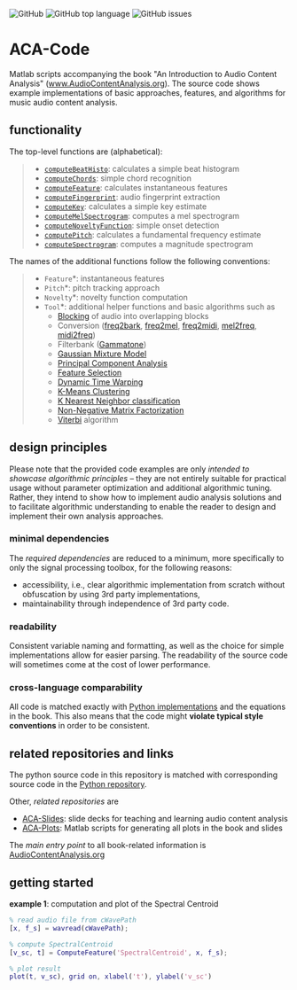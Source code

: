 ![GitHub](https://img.shields.io/github/license/alexanderlerch/ACA-Code)
![GitHub top language](https://img.shields.io/github/languages/top/alexanderlerch/ACA-Code)
![GitHub issues](https://img.shields.io/github/issues-raw/alexanderlerch/ACA-Code)

# ACA-Code
Matlab scripts accompanying the book "An Introduction to Audio Content Analysis" (www.AudioContentAnalysis.org). The source code shows example implementations of basic approaches, features, and algorithms for music audio content analysis.

## functionality
The top-level functions are (alphabetical):
> - [`computeBeatHisto`](https://github.com/alexanderlerch/ACA-Code/blob/master/ACA-Code/computeBeatHisto.m): calculates a simple beat histogram
> - [`computeChords`](https://github.com/alexanderlerch/ACA-Code/blob/master/ACA-Code/computeChords.m): simple chord recognition
> - [`computeFeature`](https://github.com/alexanderlerch/ACA-Code/blob/master/ACA-Code/computeFeature.m): calculates instantaneous features 
> - [`computeFingerprint`](https://github.com/alexanderlerch/ACA-Code/blob/master/ACA-Code/computeFingerprint.m): audio fingerprint extraction 
> - [`computeKey`](https://github.com/alexanderlerch/ACA-Code/blob/master/ACA-Code/computeKey.m): calculates a simple key estimate
> - [`computeMelSpectrogram`](https://github.com/alexanderlerch/ACA-Code/blob/master/ACA-Code/computeMelSpectrogram.m): computes a mel spectrogram
> - [`computeNoveltyFunction`](https://github.com/alexanderlerch/ACA-Code/blob/master/ACA-Code/computeNoveltyFunction.m): simple onset detection
> - [`computePitch`](https://github.com/alexanderlerch/ACA-Code/blob/master/ACA-Code/computePitch.m): calculates a fundamental frequency estimate
> - [`computeSpectrogram`](https://github.com/alexanderlerch/ACA-Code/blob/master/ACA-Code/computeSpectrogram.m): computes a magnitude spectrogram

The names of the additional functions follow the following 
conventions:
> - `Feature`*: instantaneous features
> - `Pitch`*: pitch tracking approach
> - `Novelty`*: novelty function computation
> - `Tool`*: additional helper functions and basic algorithms such as 
>   - [Blocking](https://github.com/alexanderlerch/ACA-Code/blob/master/ACA-Code/ToolBlockAudio.m) of audio into overlapping blocks
>   - Conversion ([freq2bark](https://github.com/alexanderlerch/ACA-Code/blob/master/ACA-Code/ToolFreq2Bark.m), [freq2mel](https://github.com/alexanderlerch/ACA-Code/blob/master/ACA-Code/ToolFreq2Mel.m), [freq2midi](https://github.com/alexanderlerch/ACA-Code/blob/master/ACA-Code/ToolFreq2Midi.m), [mel2freq](https://github.com/alexanderlerch/ACA-Code/blob/master/ACA-Code/Mel2Freq.m), [midi2freq](https://github.com/alexanderlerch/ACA-Code/blob/master/ACA-Code/ToolMidi2Freq.m))
>   - Filterbank ([Gammatone](https://github.com/alexanderlerch/ACA-Code/blob/master/ACA-Code/ToolGammatoneFb.m))
>   - [Gaussian Mixture Model](https://github.com/alexanderlerch/ACA-Code/blob/master/ACA-Code/ToolGmm.m)
>   - [Principal Component Analysis](https://github.com/alexanderlerch/ACA-Code/blob/master/ACA-Code/ToolPca.m)
>   - [Feature Selection](https://github.com/alexanderlerch/ACA-Code/blob/master/ACA-Code/ToolSeqFeatureSel.m)
>   - [Dynamic Time Warping](https://github.com/alexanderlerch/ACA-Code/blob/master/ACA-Code/ToolSimpleDtw.m)
>   - [K-Means Clustering](https://github.com/alexanderlerch/ACA-Code/blob/master/ACA-Code/ToolSimpleKmeans.m)
>   - [K Nearest Neighbor classification](https://github.com/alexanderlerch/ACA-Code/blob/master/ACA-Code/ToolSimpleKnn.m)
>   - [Non-Negative Matrix Factorization](https://github.com/alexanderlerch/ACA-Code/blob/master/ACA-Code/ToolSimpleNmf.m)
>   - [Viterbi](https://github.com/alexanderlerch/ACA-Code/blob/master/ACA-Code/ToolViterbi.m) algorithm


## design principles
Please note that the provided code examples are only _intended to showcase 
algorithmic principles_ – they are not entirely suitable for practical usage without 
parameter optimization and additional algorithmic tuning. Rather, they intend to show how to implement audio analysis solutions and to facilitate algorithmic understanding to enable the reader to design and implement their own analysis approaches. 

### minimal dependencies
The _required dependencies_ are reduced to a minimum, more specifically to only the signal processing toolbox, for the following reasons:
* accessibility, i.e., clear algorithmic implementation from scratch without obfuscation by using 3rd party implementations,
* maintainability through independence of 3rd party code. 


### readability
Consistent variable naming and formatting, as well as the choice for simple implementations allow for easier parsing.
The readability of the source code will sometimes come at the cost of lower performance.

### cross-language comparability
All code is matched exactly with [Python implementations](https://www.github.com/alexanderlerch/pyACA) and the equations in the book. This also means that the code might **violate typical style conventions** in order to be consistent.

## related repositories and links
The python source code in this repository is matched with corresponding source code in the [Python repository](https://www.github.com/alexanderlerch/pyACA).

Other, _related repositories_ are
* [ACA-Slides](https://www.github.com/alexanderlerch/ACA-Slides): slide decks for teaching and learning audio content analysis
* [ACA-Plots](https://www.github.com/alexanderlerch/ACA-Plots): Matlab scripts for generating all plots in the book and slides

The _main entry point_ to all book-related information is [AudioContentAnalysis.org](https://www.AudioContentAnalysis.org)

## getting started

**example 1**: computation and plot of the Spectral Centroid

```matlab
% read audio file from cWavePath
[x, f_s] = wavread(cWavePath);

% compute SpectralCentroid
[v_sc, t] = ComputeFeature('SpectralCentroid', x, f_s);

% plot result
plot(t, v_sc), grid on, xlabel('t'), ylabel('v_sc')
```

